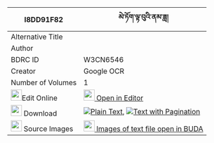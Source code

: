 |I8DD91F82|མེ་ཏོག་ལྟ་བུའི་ནམ་ཟླ། 
| --- | --- 
|Alternative Title |
|Author | 
|BDRC ID | W3CN6546
|Creator | Google OCR
|Number of Volumes| 1
|<img width="25" src="https://img.icons8.com/color/25/000000/edit-property.png">Edit Online| [<img width="25" src="https://avatars.githubusercontent.com/u/45091458?s=200&v=4"> Open in Editor](http://editor.openpecha.org/I8DD91F82)
|<img width="25" src="https://img.icons8.com/fluent/48/000000/download-2.png"/>  Download | [![](https://img.icons8.com/color/20/000000/txt.png)Plain Text](https://github.com/Openpecha/I8DD91F82/releases/download/v1/metok_tabu_i_namda_plain_I8DD91F82.zip), [![](https://img.icons8.com/color/20/000000/txt.png)Text with Pagination](https://github.com/Openpecha/I8DD91F82/releases/download/v1/metok_tabu_i_namda_pages_I8DD91F82.zip)
|<img width="25" src="https://img.icons8.com/plasticine/100/000000/pictures-folder.png"/>  Source Images | [<img width="25" src="https://library.bdrc.io/icons/BUDA-small.svg"> Images of text file open in BUDA](https://library.bdrc.io/show/bdr:W3CN6546)
